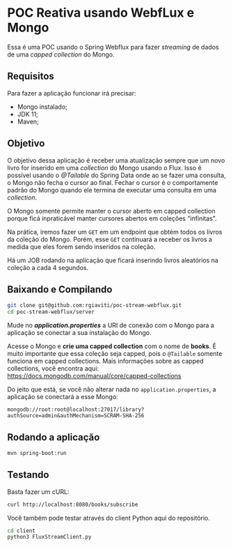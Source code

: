 # POC Reativa usando WebfLux e Mongo

Essa é uma POC usando o Spring Webflux para fazer _streaming_ de dados de uma _capped collection_ do Mongo.

## Requisitos

Para fazer a aplicação funcionar irá precisar:

- Mongo instalado;
- JDK 11;
- Maven;

## Objetivo

O objetivo dessa aplicação é receber uma atualização sempre que um novo livro for inserido em uma _collection_ do Mongo usando o Flux.
Isso é possível usando o _@Tailable_ do Spring Data onde ao se fazer uma consulta, o Mongo não fecha o cursor ao final.
Fechar o cursor é o comportamente padrão do Mongo quando ele termina de executar uma consulta em uma _collection_.

O Mongo somente permite manter o cursor aberto em capped collection porque ficá inpraticável manter cursores abertos em coleções "infinitas".

Na prática, iremos fazer um `GET` em um endpoint que obtém todos os livros da coleção do Mongo. Porém, esse `GET` continuará a receber os livros a medida que eles forem sendo inseridos na coleção.

Há um JOB rodando na aplicação que ficará inserindo livros aleatórios na coleção a cada 4 segundos.

## Baixando e Compilando

```Bash
git clone git@github.com:rgiaviti/poc-stream-webflux.git
cd poc-stream-webflux/server
```

Mude no _**application.properties**_ a URI de conexão com o Mongo para a aplicação se conectar a sua instalação do Mongo.

Acesse o Mongo e **crie uma capped collection** com o nome de **books**. É muito importante que essa coleção seja capped, pois o `@Tailable` somente funciona em capped collections. Mais informações sobre as capped collections, você encontra aqui: https://docs.mongodb.com/manual/core/capped-collections

Do jeito que está, se você não alterar nada no `application.properties`, a aplicação se conectará a esse Mongo:

```Plain text
mongodb://root:root@localhost:27017/library?authSource=admin&authMechanism=SCRAM-SHA-256
```

## Rodando a aplicação

```Bash
mvn spring-boot:run
```

## Testando

Basta fazer um cURL:

```Bash
curl http://localhost:8080/books/subscribe
```

Você também pode testar através do client Python aqui do repositório.

```Bash
cd client
python3 FluxStreamClient.py
```
